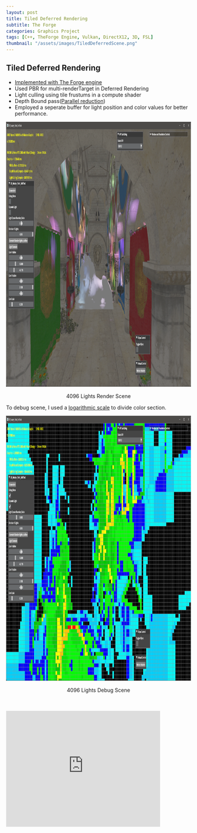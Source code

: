 ```yaml
---
layout: post
title: Tiled Deferred Rendering
subtitle: The Forge
categories: Graphics Project
tags: [C++, TheForge Engine, Vulkan, DirectX12, 3D, FSL]
thumbnail: "/assets/images/TiledDeferredScene.png"
---
```

 
## Tiled Deferred Rendering
- [Implemented with The Forge engine](https://github.com/ConfettiFX/The-Forge)
- Used PBR for multi-renderTarget in Deferred Rendering
- Light culling using tile frustums in a compute shader
- Depth Bound pass([Parallel reduction](https://diaryofagraphicsprogrammer.blogspot.com/2014/03/compute-shader-optimizations-for-amd.html))
- Employed a seperate buffer for light position and color values for better performance.


<div style="text-align: center">
	<img src="/assets/images/TiledDeferredScene.png"
	 	width="1280"
	 	height="720"
     	alt="4096 Light scene">
</div>
<p style="text-align: center;">
4096 Lights Render Scene
</p>

To debug scene, I used a [logarithmic scale](https://en.wikipedia.org/wiki/Logarithmic_scale) to divide color section. 

<div style="text-align: center">
	<img src="/assets/images/TiledDeferredDebug.png"
	 	width="1280"
	 	height="720"
     	alt="4096 Light Debug Scene">
</div>
<p style="text-align: center;">
4096 Lights Debug Scene
</p>

<br>
<br>

<iframe width="420" height="315" src="https://www.youtube.com/embed/OpTEyCmxMXs" frameborder="0" allowfullscreen></iframe>


